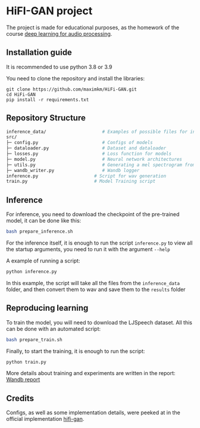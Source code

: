 # HiFI-GAN project
The project is made for educational purposes, as the homework of the course [deep learning for audio processing](https://github.com/markovka17/dla).

## Installation guide
It is recommended to use python 3.8 or 3.9

You need to clone the repository and install the libraries:
```shell
git clone https://github.com/maximkm/HiFi-GAN.git
cd HiFi-GAN
pip install -r requirements.txt
```

## Repository Structure

```bash
inference_data/                     # Examples of possible files for inference
src/
├─ config.py                        # Configs of models
├─ dataloader.py                    # Dataset and dataloader
├─ losses.py                        # Loss function for models
├─ model.py                         # Neural network architectures
├─ utils.py                         # Generating a mel spectrogram from audio
├─ wandb_writer.py                  # Wandb logger
inference.py                     # Script for wav generation
train.py                         # Model Training script
```

## Inference

For inference, you need to download the checkpoint of the pre-trained model, it can be done like this:

```bash
bash prepare_inference.sh
```

For the inference itself, it is enough to run the script `inference.py` to view all the startup arguments, you need to run it with the argument `--help`

A example of running a script:

```bash
python inference.py
```

In this example, the script will take all the files from the `inference_data` folder, and then convert them to wav and save them to the `results` folder

## Reproducing learning

To train the model, you will need to download the LJSpeech dataset. All this can be done with an automated script:

```bash
bash prepare_train.sh
```

Finally, to start the training, it is enough to run the script:

```bash
python train.py
```

More details about training and experiments are written in the report: [Wandb report](https://wandb.ai/maximkm/HiFi-GAN/reports/-HiFi-GAN--VmlldzozMTk3MDI1)

## Credits

Configs, as well as some implementation details, were peeked at in the official implementation [hifi-gan](https://github.com/jik876/hifi-gan).
